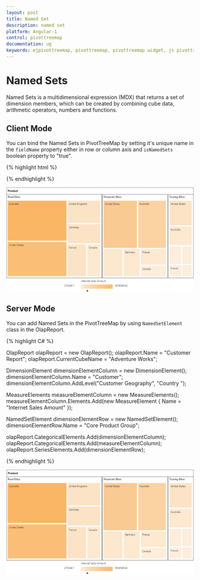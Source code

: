 ```yaml
---
layout: post
title: Named Set
description: named set
platform: Angular-1
control: pivottreemap
documentation: ug
keywords: ejpivottreemap, pivottreemap, pivottreemap widget, js pivottreemap 
---
```


# Named Sets

Named Sets is a multidimensional expression (MDX) that returns a set of dimension members, which can be created by combining cube data, arithmetic operators, numbers and functions.

## Client Mode

You can bind the Named Sets in PivotTreeMap by setting it's unique name in the `fieldName` property either in row or column axis and `isNamedSets` boolean property to "true".

{% highlight html %}

<body>
    <div ng-controller="PivotTreeMapCtrl">
        <div id="PivotTreeMap1" ej-pivottreemap e-dataSource="dataSource"></div>
        <!--Tooltip labels can be localized here-->
        <script id="tooltipTemplate" type="application/jsrender">
            <div style="background:White; color:black; font-size:12px; font-weight:normal; border: 1px solid #4D4D4D; white-space: nowrap;border-radius: 2px; margin-right: 25px; min-width: 110px;padding-right: 5px; padding-left: 5px; padding-bottom: 2px ;width: auto; height: auto;">
                <div>Measure(s) : {{:~Measures(#data)}}</div><div>Row : {{:~Row(#data)}}</div><div>Column : {{:~Column(#data)}}</div><div>Value : {{:~Value(#data)}}</div>
            </div>
        </script>   
    </div>
    <script>
        angular.module('PivotTreeMapApp', ['ejangular']).controller('PivotTreeMapCtrl', function ($scope) {
            $scope.dataSource = {
               data: "http://bi.syncfusion.com/olap/msmdpump.dll", //data 
               catalog: "Adventure Works DW 2008 SE", 
               cube: "Adventure Works", 
               columns: [{ 
                      fieldName: "[Customer].[Customer Geography]" 
               }], 
               rows: [{ 
                   fieldName: "[Core Product Group]", 
                   isNamedSets: true 
              }], 
              values: [{ 
                  measures: [{ 
                      fieldName: "[Measures].[Internet Sales Amount]", 
                 }], 
                 axis: "columns" 
              }] 
            };
        });
    </script>
</body>

{% endhighlight %}

![](NamedSets_images/namedset.png)


## Server Mode

You can add Named Sets in the PivotTreeMap by using `NamedSetElement` class in the OlapReport.

{% highlight C# %}

OlapReport olapReport = new OlapReport(); 
olapReport.Name = "Customer Report"; 
olapReport.CurrentCubeName = "Adventure Works"; 

DimensionElement dimensionElementColumn = new DimensionElement(); 
dimensionElementColumn.Name = "Customer"; 
dimensionElementColumn.AddLevel("Customer Geography", "Country ");
 
MeasureElements measureElementColumn = new MeasureElements(); 
measureElementColumn.Elements.Add(new MeasureElement { 
Name = "Internet Sales Amount" 
}); 

NamedSetElement dimensionElementRow = new NamedSetElement(); 
dimensionElementRow.Name = "Core Product Group"; 

olapReport.CategoricalElements.Add(dimensionElementColumn); 
olapReport.CategoricalElements.Add(measureElementColumn); 
olapReport.SeriesElements.Add(dimensionElementRow);

{% endhighlight %}

![](NamedSets_images/servernamedset.png)



